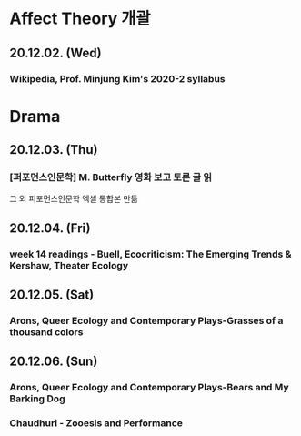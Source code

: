# Affect Theory 개괄 
## 20.12.02. (Wed)
### Wikipedia, Prof. Minjung Kim's 2020-2 syllabus 

# Drama 
## 20.12.03. (Thu)
### [퍼포먼스인문학] M. Butterfly 영화 보고 토론 글 읽
그 외 퍼포먼스인문학 엑셀 통합본 만듦
## 20.12.04. (Fri)
### week 14 readings - Buell, Ecocriticism: The Emerging Trends & Kershaw, Theater Ecology
## 20.12.05. (Sat)
### Arons, Queer Ecology and Contemporary Plays-Grasses of a thousand colors 
## 20.12.06. (Sun)
### Arons, Queer Ecology and Contemporary Plays-Bears and My Barking Dog
### Chaudhuri - Zooesis and Performance 
